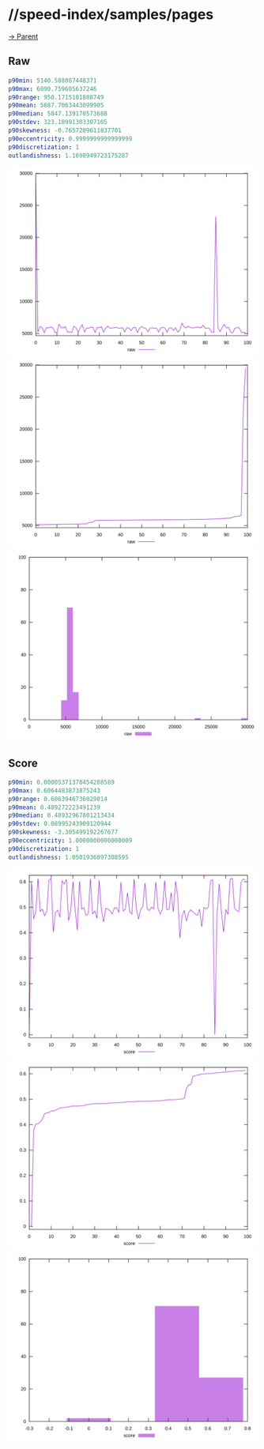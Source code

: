 
# //speed-index/samples/pages

[→ Parent](../..)


## Raw


```yaml
p90min: 5140.588087448371
p90max: 6090.759605637246
p90range: 950.1715181888749
p90mean: 5687.7063443099905
p90median: 5847.139170573688
p90stdev: 323.10991303307105
p90skewness: -0.7657209611837701
p90eccentricity: 0.9999999999999999
p90discretization: 1
outlandishness: 1.1698949723175287

```

![PLOT: raw-values](./raw/values.svg)![PLOT: raw-sorted](./raw/sorted.svg)![PLOT: raw-histogram](./raw/histogram.svg)
## Score


```yaml
p90min: 0.00005371378454288589
p90max: 0.6064483873875243
p90range: 0.6063946736029814
p90mean: 0.489272223491239
p90median: 0.48932967801213434
p90stdev: 0.08995243909120944
p90skewness: -3.305499192267677
p90eccentricity: 1.0000000000000009
p90discretization: 1
outlandishness: 1.0501936897308595

```

![PLOT: score-values](./score/values.svg)![PLOT: score-sorted](./score/sorted.svg)![PLOT: score-histogram](./score/histogram.svg)